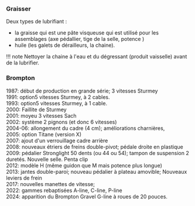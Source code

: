 ### Graisser 

Deux types de lubrifiant :

* la graisse qui est une pâte visqueuse qui est utilisé pour les assemblages (axe pédallier, tige de la selle, potence )
* huile (les galets de dérailleurs, la chaine).

!!! note
	Nettoyer la chaine à l'eau et du dégressant (produit vaisselle) avant de la lubrifier.

### Brompton

1987: début de production en grande série; 3 vitesses Sturmey  
1991: option5 vitesses Sturmey, à 2 cables.  
1993: option5 vitesses Sturmey, à 1 cable.  
2000: Faillite de Sturmey  
2001: moyeu 3 vitesses Sach  
2002: système 2 pignons (et donc 6 vitesses)  
2004-06: allongement du cadre (4 cm); améliorations charnières,  
2005: option Titane (version X)  
2007: ajout d'un verrouillage cadre arrière  
2008: nouveaux étriers de freins double-pivot; pédale droite en plastique  
2009: pédalier Stronglight 50 dents (ou 44 ou 54); tampon de suspension 2 duretés. Nouvelle selle. Penta clip  
2012: modèle H (même guidon que M mais potence plus longue)  
2013: jantes double-paroi; nouveau pédalier à plateau amovible; Nouveaux leviers de frein  
2017: nouvelles manettes de vitesse;  
2022: gammes rebaptisées A-line, C-line, P-line  
2024: apparition du Brompton Gravel G-line à roues de 20 pouces.